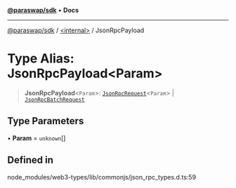 [**@paraswap/sdk**](../../README.md) • **Docs**

***

[@paraswap/sdk](../../globals.md) / [\<internal\>](../README.md) / JsonRpcPayload

# Type Alias: JsonRpcPayload\<Param\>

> **JsonRpcPayload**\<`Param`\>: [`JsonRpcRequest`](../interfaces/JsonRpcRequest.md)\<`Param`\> \| [`JsonRpcBatchRequest`](JsonRpcBatchRequest.md)

## Type Parameters

• **Param** = `unknown`[]

## Defined in

node\_modules/web3-types/lib/commonjs/json\_rpc\_types.d.ts:59
